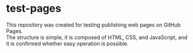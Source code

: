 # test-pages

This repository was created for testing publishing web pages on GitHub Pages.  
The structure is simple, it is composed of HTML, CSS, and JavaScript, and it is confirmed whether easy operation is possible.

